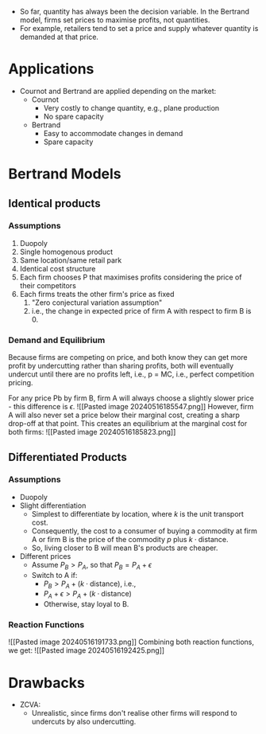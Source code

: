 - So far, quantity has always been the decision variable.
In the Bertrand model, firms set prices to maximise profits, not quantities.
- For example, retailers tend to set a price and supply whatever quantity is demanded at that price.
# Applications
- Cournot and Bertrand are applied depending on the market:
	- Cournot
		- Very costly to change quantity, e.g., plane production
		- No spare capacity
	- Bertrand
		- Easy to accommodate changes in demand
		- Spare capacity
# Bertrand Models
## Identical products
### Assumptions
1. Duopoly
2. Single homogenous product
3. Same location/same retail park
4. Identical cost structure
5. Each firm chooses P that maximises profits considering the price of their competitors
6. Each firms treats the other firm's price as fixed
	1. "Zero conjectural variation assumption"
	2. i.e., the change in expected price of firm A with respect to firm B is 0.
### Demand and Equilibrium
Because firms are competing on price, and both know they can get more profit by undercutting rather than sharing profits, both will eventually undercut until there are no profits left, i.e., p = MC, i.e., perfect competition pricing.

For any price Pb by firm B, firm A will always choose a slightly slower price - this difference is $\epsilon$.
![[Pasted image 20240516185547.png]]
However, firm A will also never set a price below their marginal cost, creating a sharp drop-off at that point.
This creates an equilibrium at the marginal cost for both firms:
![[Pasted image 20240516185823.png]]
## Differentiated Products
### Assumptions
- Duopoly
- Slight differentiation
	- Simplest to differentiate by location, where $k$ is the unit transport cost.
	- Consequently, the cost to a consumer of buying a commodity at firm A or firm B is the price of the commodity $p$ plus $k \cdot \text{distance}$.
	- So, living closer to B will mean B's products are cheaper.
- Different prices
	- Assume $P_B > P_{A}$, so that $P_{B}=P_{A}+\epsilon$
	- Switch to A if:
		- $P_{B} > P_{A} + (k \cdot \text{distance})$, i.e.,
		- $P_{A}+\epsilon > P_{A} + (k \cdot \text{distance})$
		- Otherwise, stay loyal to B.
### Reaction Functions
![[Pasted image 20240516191733.png]]
Combining both reaction functions, we get:
![[Pasted image 20240516192425.png]]
# Drawbacks
- ZCVA:
	- Unrealistic, since firms don't realise other firms will respond to undercuts by also undercutting.